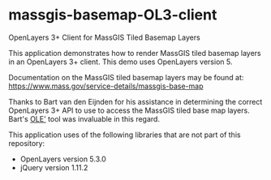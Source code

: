 # massgis-basemap-OL3-client
OpenLayers 3+ Client for MassGIS Tiled Basemap Layers

This application demonstrates how to render MassGIS tiled basemap layers in an OpenLayers 3+ client. 
This demo uses OpenLayers version 5.

Documentation on the MassGIS tiled basemap layers may be found at: https://www.mass.gov/service-details/massgis-base-map

Thanks to Bart van den Eijnden for his assistance in determining the correct OpenLayers 3+ API to use to access the MassGIS tiled base map layers. Bart's [OLE'](https://github.com/planetfederal/ole) tool was invaluable in this regard.

This application uses of the following libraries that are not part of this repository:
- OpenLayers version 5.3.0
- jQuery version 1.11.2
